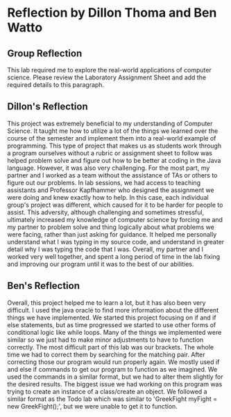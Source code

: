 # Reflection by Dillon Thoma and Ben Watto

## Group Reflection
This lab required me to explore the real-world applications of computer science.
Please review the Laboratory Assignment Sheet and add the required details to
this paragraph.

## Dillon's Reflection
This project was extremely beneficial to my understanding of Computer Science. It
taught me how to utilize a lot of the things we learned over the course of the semester
and implement them into a real-world example of programming. This type of project that
makes us as students work through a program ourselves without a rubric or assignment
sheet to follow was helped problem solve and figure out how to be better at coding in
the Java language. However, it was also very challenging. For the most part, my partner
and I worked as a team without the assistance of TAs or others to figure out our problems.
In lab sessions, we had access to teaching assistants and Professor Kapfhammer who designed
the assignment we were doing and knew exactly how to help. In this case, each individual
group's project was different, which caused for it to be harder for people to assist.
This adversity, although challenging and sometimes stressful, ultimately increased my
knowledge of computer science by forcing me and my partner to problem solve and thing
logically about what problems we were facing, rather than just asking for guidance.
It helped me personally understand what I was typing in my source code, and understand
in greater detail why I was typing the code that I was. Overall, my partner and I
worked very well together, and spent a long period of time in the lab fixing and
improving our program until it was to the best of our abilities.

## Ben's Reflection
Overall, this project helped me to learn a lot, but it has also been very difficult.
I used the java oracle to find more information about the different things we have
implemented. We started this project focusing on if and if else statements, but
as time progressed we started to use other forms of conditional logic like while
loops. Many of the things we implemented were similar so we just had to make minor
adjustments to have to function correctly. The most difficult part of this lab was
our brackets. The whole time we had to correct them by searching for the matching
pair. After correcting those our program would run properly again. We mostly
used if and else if commands to get our program to function as we imagined. We
used the commands in a similar format, but we had to alter them slightly for
the desired results. The biggest issue we had working on this program was trying
to create an instance of a class/create an object. We followed a similar format as
the Todo lab which was similar to 'GreekFight myFight = new GreekFight();', but
we were unable to get it to function.
